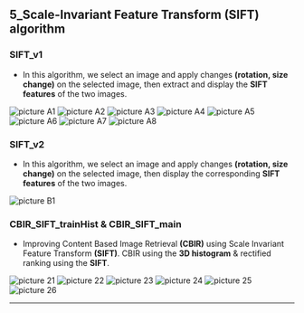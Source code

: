 ## 5_Scale-Invariant Feature Transform (SIFT) algorithm

### SIFT_v1
- In this algorithm, we select an image and apply changes **(rotation, size change)** on the selected image, then extract and display the **SIFT features** of the two images.

![picture A1](/5_Scale_Invariant_Feature_Transform/Output_Images/Out_3_1_A_1.png)
![picture A2](/5_Scale_Invariant_Feature_Transform/Output_Images/Out_3_1_A_2.png)
![picture A3](/5_Scale_Invariant_Feature_Transform/Output_Images/Out_3_1_A_3.png)
![picture A4](/5_Scale_Invariant_Feature_Transform/Output_Images/Out_3_1_A_4.png)
![picture A5](/5_Scale_Invariant_Feature_Transform/Output_Images/Out_3_1_A_5.png)
![picture A6](/5_Scale_Invariant_Feature_Transform/Output_Images/Out_3_1_A_6.png)
![picture A7](/5_Scale_Invariant_Feature_Transform/Output_Images/Out_3_1_A_7.png)
![picture A8](/5_Scale_Invariant_Feature_Transform/Output_Images/Out_3_1_A_8.png)

### SIFT_v2
- In this algorithm, we select an image and apply changes **(rotation, size change)** on the selected image, then display the corresponding **SIFT features** of the two images.

![picture B1](/5_Scale_Invariant_Feature_Transform/Output_Images/Out_3_1_B_1.png)

### CBIR_SIFT_trainHist & CBIR_SIFT_main
- Improving Content Based Image Retrieval **(CBIR)** using Scale Invariant Feature Transform **(SIFT)**. CBIR using the **3D histogram** & rectified ranking using the **SIFT**.

![picture 21](/5_Scale_Invariant_Feature_Transform/Output_Images/Out_3_2_1.png)
![picture 22](/5_Scale_Invariant_Feature_Transform/Output_Images/Out_3_2_2.png)
![picture 23](/5_Scale_Invariant_Feature_Transform/Output_Images/Out_3_2_3.png)
![picture 24](/5_Scale_Invariant_Feature_Transform/Output_Images/Out_3_2_4.png)
![picture 25](/5_Scale_Invariant_Feature_Transform/Output_Images/Out_3_2_5.png)
![picture 26](/5_Scale_Invariant_Feature_Transform/Output_Images/Out_3_2_6.png)

---

